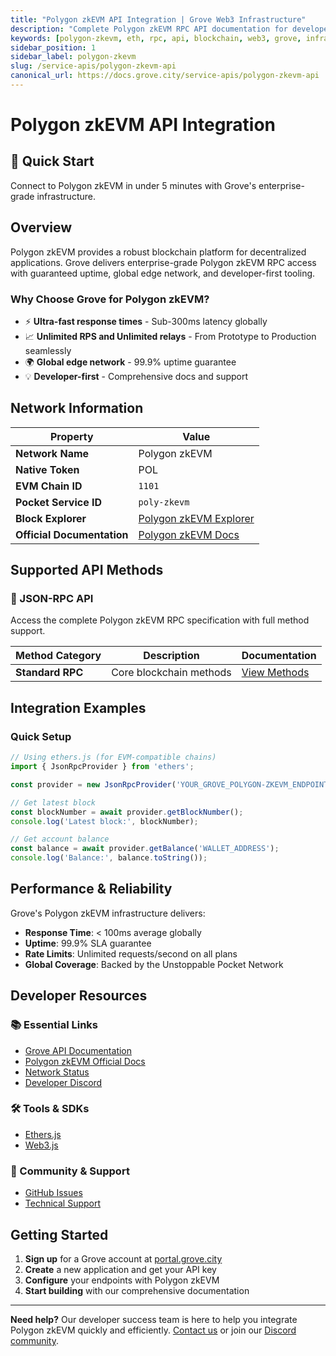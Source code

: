 ```yaml
---
title: "Polygon zkEVM API Integration | Grove Web3 Infrastructure"
description: "Complete Polygon zkEVM RPC API documentation for developers. Fast, reliable Polygon zkEVM blockchain access with Grove's enterprise infrastructure. Get started in minutes."
keywords: [polygon-zkevm, eth, rpc, api, blockchain, web3, grove, infrastructure, developers, integration]
sidebar_position: 1
sidebar_label: polygon-zkevm
slug: /service-apis/polygon-zkevm-api
canonical_url: https://docs.grove.city/service-apis/polygon-zkevm-api
---
```


# Polygon zkEVM API Integration

<div style={{background: "linear-gradient(135deg, #8247e5 0%, #6b46c1 100%)", color: "white", padding: "1.5rem", borderRadius: "8px", margin: "1rem 0"}}>
  <h2 style={{color: "white", marginTop: 0}}>🚀 Quick Start</h2>
  <p style={{marginBottom: 0, fontSize: "1.1rem"}}>Connect to Polygon zkEVM in under 5 minutes with Grove's enterprise-grade infrastructure.</p>
</div>

## Overview

Polygon zkEVM provides a robust blockchain platform for decentralized applications. Grove delivers enterprise-grade Polygon zkEVM RPC access with guaranteed uptime, global edge network, and developer-first tooling.

### Why Choose Grove for Polygon zkEVM?

- ⚡ **Ultra-fast response times** - Sub-300ms latency globally
- 📈 **Unlimited RPS and Unlimited relays** - From Prototype to Production seamlessly
- 🌍 **Global edge network** - 99.9% uptime guarantee
- 💡 **Developer-first** - Comprehensive docs and support

## Network Information

| Property | Value |
|----------|-------|
| **Network Name** | Polygon zkEVM |
| **Native Token** | POL |
| **EVM Chain ID** | `1101` |
| **Pocket Service ID** | `poly-zkevm` |
| **Block Explorer** | [Polygon zkEVM Explorer](https://zkevm.polygonscan.com) |
| **Official Documentation** | [Polygon zkEVM Docs](https://docs.polygon.technology/zkEVM/) |

## Supported API Methods

### 🔌 JSON-RPC API
Access the complete Polygon zkEVM RPC specification with full method support.

| Method Category | Description | Documentation |
|-----------------|-------------|---------------|
| **Standard RPC** | Core blockchain methods | [View Methods](../grove-api/api-definition/definition#json-rpc-supported-methods) |

## Integration Examples

### Quick Setup

```javascript
// Using ethers.js (for EVM-compatible chains)
import { JsonRpcProvider } from 'ethers';

const provider = new JsonRpcProvider('YOUR_GROVE_POLYGON-ZKEVM_ENDPOINT');

// Get latest block
const blockNumber = await provider.getBlockNumber();
console.log('Latest block:', blockNumber);

// Get account balance
const balance = await provider.getBalance('WALLET_ADDRESS');
console.log('Balance:', balance.toString());
```

## Performance & Reliability

Grove's Polygon zkEVM infrastructure delivers:

- **Response Time**: < 100ms average globally
- **Uptime**: 99.9% SLA guarantee  
- **Rate Limits**: Unlimited requests/second on all plans
- **Global Coverage**: Backed by the Unstoppable Pocket Network

## Developer Resources

### 📚 Essential Links
- [Grove API Documentation](../grove-api/overview/grove-api)
- [Polygon zkEVM Official Docs](https://docs.polygon.technology/zkEVM/)
- [Network Status](https://status.grove.city)
- [Developer Discord](https://discord.gg/build-with-grove)

### 🛠️ Tools & SDKs
- [Ethers.js](https://docs.ethers.io/)
- [Web3.js](https://web3js.readthedocs.io/)

### 💬 Community & Support
- [GitHub Issues](https://github.com/buildwithgrove/path)  
- [Technical Support](https://discord.com/channels/824324475256438814/1150805396085293106)

## Getting Started

1. **Sign up** for a Grove account at [portal.grove.city](https://portal.grove.city)
2. **Create** a new application and get your API key
3. **Configure** your endpoints with Polygon zkEVM
4. **Start building** with our comprehensive documentation

---

<div style={{background: "#f8f9fa", padding: "1rem", borderLeft: "4px solid #007bff", margin: "1rem 0"}}>
  <strong>Need help?</strong> Our developer success team is here to help you integrate Polygon zkEVM quickly and efficiently. <a href="mailto:portal@grove.city">Contact us</a> or join our <a href="https://discord.gg/build-with-grove">Discord community</a>.
</div>
